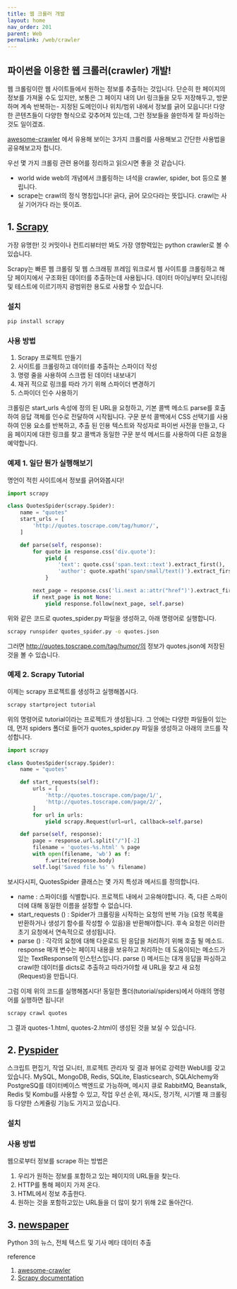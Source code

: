 ```yaml
---
title: 웹 크롤러 개발
layout: home
nav_order: 201
parent: Web
permalink: /web/crawler
---
```


## 파이썬을 이용한 웹 크롤러(crawler) 개발!

웹 크롤링이란 웹 사이트들에서 원하는 정보를 추출하는 것입니다. 
단순히 한 페이지의 정보를 가져올 수도 있지만, 보통은 그 페이지 내의 Url 링크들을 모두 저장해두고, 방문하며 계속 반복하는-
지정된 도메인이나 위치/범위 내에서 정보를 긁어 모읍니다!
다양한 콘텐츠들이 다양한 형식으로 갖추어져 있는데, 그런 정보들을 쓸만하게 잘 파싱하는 것도 일이겠죠.

[awesome-crawler](https://github.com/BruceDone/awesome-crawler#python)
에서 유용해 보이는 3가지 크롤러를 사용해보고 간단한 사용법을 공유해보고자 합니다.

우선 몇 가지 크롤링 관련 용어를 정리하고 읽으시면 좋을 것 같습니다.
- world wide web의 개념에서 크롤링하는 녀석을 crawler, spider, bot 등으로 불립니다.
- scrape는 crawl의 정식 명칭입니다! 긁다, 긁어 모으다라는 뜻입니다. crawl는 사실 기어가다 라는 뜻이죠.

## 1. [Scrapy](https://github.com/scrapy/scrapy)

가장 유명한! 깃 커밋이나 컨트리뷰터만 봐도 가장 영향력있는 python crawler로 볼 수 있습니다.

Scrapy는 빠른 웹 크롤링 및 웹 스크래핑 프레임 워크로서 웹 사이트를 크롤링하고 해당 페이지에서 구조화된 데이터를 추출하는데 사용됩니다.
데이터 마이닝부터 모니터링 및 테스트에 이르기까지 광범위한 용도로 사용할 수 있습니다.

### 설치
```bash
pip install scrapy
```

### 사용 방법

1. Scrapy 프로젝트 만들기
2. 사이트를 크롤링하고 데이터를 추출하는 스파이더 작성
3. 명령 줄을 사용하여 스크랩 된 데이터 내보내기
4. 재귀 적으로 링크를 따라 가기 위해 스파이더 변경하기
5. 스파이더 인수 사용하기

크롤링은 start_urls 속성에 정의 된 URL을 요청하고,
기본 콜백 메소드 parse를 호출하여 응답 객체를 인수로 전달하여 시작됩니다.
구문 분석 콜백에서 CSS 선택기를 사용하여 인용 요소를 반복하고,
추출 된 인용 텍스트와 작성자로 파이썬 사전을 만들고,
다음 페이지에 대한 링크를 찾고 콜백과 동일한 구문 분석 메서드를 사용하여 다른 요청을 예약합니다.

### 예제 1. 일단 뭔가 실행해보기

명언이 적힌 사이트에서 정보를 긁어와봅시다!

```python
import scrapy

class QuotesSpider(scrapy.Spider):
    name = "quotes"
    start_urls = [
        'http://quotes.toscrape.com/tag/humor/',
    ]

    def parse(self, response):
        for quote in response.css('div.quote'):
            yield {
                'text': quote.css('span.text::text').extract_first(),
                'author': quote.xpath('span/small/text()').extract_first(),
            }

        next_page = response.css('li.next a::attr("href")').extract_first()
        if next_page is not None:
            yield response.follow(next_page, self.parse)
```

위와 같은 코드로 quotes_spider.py 파일을 생성하고, 아래 명령어로 실행합니다.

```bash
scrapy runspider quotes_spider.py -o quotes.json
```

그러면 http://quotes.toscrape.com/tag/humor/의 정보가 quotes.json에 저장된 것을 볼 수 있습니다.

### 예제 2. Scrapy Tutorial

이제는 scrapy 프로젝트를 생성하고 실행해봅시다.

```bash
scrapy startproject tutorial
```

위의 명령어로 tutorial이라는 프로젝트가 생성됩니다. 그 안에는 다양한 파일들이 있는데, 먼저 spiders 폴더로 들어가 quotes_spider.py 파일을 생성하고 아래의 코드를 작성합니다.

```python
import scrapy

class QuotesSpider(scrapy.Spider):
    name = "quotes"

    def start_requests(self):
        urls = [
            'http://quotes.toscrape.com/page/1/',
            'http://quotes.toscrape.com/page/2/',
        ]
        for url in urls:
            yield scrapy.Request(url=url, callback=self.parse)

    def parse(self, response):
        page = response.url.split("/")[-2]
        filename = 'quotes-%s.html' % page
        with open(filename, 'wb') as f:
            f.write(response.body)
        self.log('Saved file %s' % filename)
```

보시다시피, QuotesSpider 클래스는 몇 가지 특성과 메서드를 정의합니다.
- name : 스파이더를 식별합니다. 프로젝트 내에서 고유해야합니다. 즉, 다른 스파이더에 대해 동일한 이름을 설정할 수 없습니다.
- start_requests () : Spider가 크롤링을 시작하는 요청의 반복 가능 (요청 목록을 반환하거나 생성기 함수를 작성할 수 있음)을 반환해야합니다. 후속 요청은 이러한 초기 요청에서 연속적으로 생성됩니다.
- parse () : 각각의 요청에 대해 다운로드 된 응답을 처리하기 위해 호출 될 메소드. response 매개 변수는 페이지 내용을 보유하고 처리하는 데 도움이되는 메소드가있는 TextResponse의 인스턴스입니다.
    parse () 메서드는 대개 응답을 파싱하고 crawl한 데이터를 dicts로 추출하고 따라가야할 새 URL을 찾고 새 요청 (Request)을 만듭니다.

그럼 이제 위의 코드를 실행해봅시다!
동일한 폴더(tutorial/spiders)에서 아래의 명령어를 실행하면 됩니다!

```bash
scrapy crawl quotes
```
그 결과 quotes-1.html, quotes-2.html이 생성된 것을 보실 수 있습니다.

## 2. [Pyspider](https://github.com/binux/pyspider)

스크립트 편집기, 작업 모니터, 프로젝트 관리자 및 결과 뷰어로 강력한 WebUI를 갖고 있습니다.
MySQL, MongoDB, Redis, SQLite, Elasticsearch, SQLAlchemy와 PostgreSQ를 데이터베이스 백엔드로 가능하며,
메시지 큐로 RabbitMQ, Beanstalk, Redis 및 Kombu를 사용할 수 있고,
작업 우선 순위, 재시도, 정기적, 시기별 재 크롤링 등 다양한 스케쥴링 기능도 가지고 있습니다.

### 설치

### 사용 방법

웹으로부터 정보를 scrape 하는 방법은
1. 우리가 원하는 정보를 포함하고 있는 페이지의 URL들을 찾는다.
2. HTTP를 통해 페이지 가져 온다.
3. HTML에서 정보 추출한다.
4. 원하는 것을 포함하고있는 URL들을 더 많이 찾기 위해 2로 돌아간다.

## 3. [newspaper](https://github.com/codelucas/newspaper)

Python 3의 뉴스, 전체 텍스트 및 기사 메타 데이터 추출


reference
1. [awesome-crawler](https://github.com/BruceDone/awesome-crawler)
2. [Scrapy documentation](https://doc.scrapy.org/en/latest/intro/overview.html)

